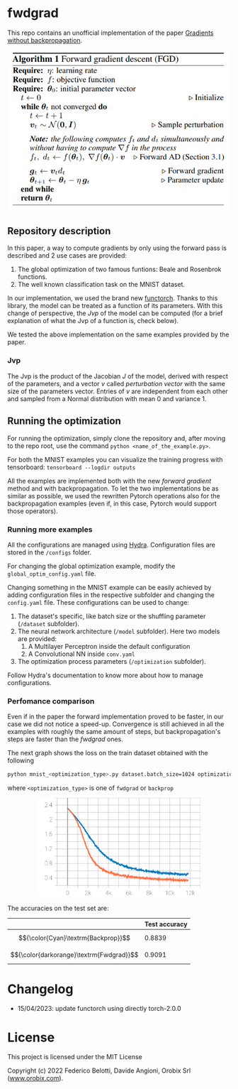# fwdgrad

This repo contains an unofficial implementation of the paper 
[Gradients without backpropagation](https://arxiv.org/abs/2202.08587). 

<p align="center">
  <img src="images/algorithm.png">
</p>

## Repository description

In this paper, a way to compute gradients by only using the forward pass is described and 2 use cases are provided:
1. The global optimization of two famous funtions: Beale and Rosenbrok functions.
2. The well known classification task on the MNIST dataset.

In our implementation, we used the brand new [functorch](https://pytorch.org/functorch/stable/index.html).
Thanks to this library, the model can be treated as a function of its parameters. 
With this change of perspective, the *Jvp* of the model can be computed (for a brief explanation of what the Jvp of
a function is, check below).

We tested the above implementation on the same examples provided by the paper.

### Jvp
The Jvp is the product of the Jacobian *J* of the model, derived with respect of the parameters,
and a vector *v* called *perturbation vector* with the same size of the parameters vector. Entries of *v* are
independent from each other and sampled from a Normal distribution with mean 0 and variance 1.

## Running the optimization
For running the optimization, simply clone the repository and, after moving to the repo root, 
use the command `python <name_of_the_example.py>`.  

For both the MNIST examples you can visualize the training progress with tensorboard: `tensorboard --logdir outputs`

All the examples are implemented both with the new *forward gradient* method and with backpropagation.
To let the two implementations be as similar as possible, we used the rewritten Pytorch operations also 
for the backpropagation examples (even if, in this case, Pytorch would support those operators).

### Running more examples
All the configurations are managed using [Hydra](https://hydra.cc). Configuration files are stored in the `/configs` folder.

For changing the global optimization example, modify the `global_optim_config.yaml` file.

Changing something in the MNIST example can be easily achieved by adding configuration files in the respective subfolder and changing the `config.yaml` file. These configurations can be used to change:
1. The dataset's specific, like batch size or the shuffling parameter (`/dataset` subfolder).
2. The neural network architecture (`/model` subfolder). Here two models are provided:
   1. A Multilayer Perceptron inside the default configuration
   2. A Convolutional NN inside `conv.yaml`
3. The optimization process parameters (`/optimization` subfolder).

Follow Hydra's documentation to know more about how to manage configurations.

### Perfomance comparison
Even if in the paper the forward implementation proved to be faster, in our case we did not notice a speed-up. 
Convergence is still achieved in all the examples with roughly the same amount of steps,
but backpropagation's steps are faster than the *fwdgrad* ones.   

The next graph shows the loss on the train dataset obtained with the following  

```bash
python mnist_<optimization_type>.py dataset.batch_size=1024 optimization.learning_rate=5e-4
```

where `<optimization_type>` is one of `fwdgrad` or `backprop`

<p align="center">
  <img src="./images/Loss_train_loss.svg" width="73%" />
</p>

The accuracies on the test set are:

|                                               | Test accuracy |
| --------------------------------------------- | ------------- |
| $${\color{Cyan}\textrm{Backprop}}$$      | 0.8839        |
| $${\color{darkorange}\textrm{Fwdgrad}}$$      | 0.9091        |


# Changelog

* 15/04/2023: update functorch using directly torch-2.0.0

# License
This project is licensed under the MIT License

Copyright (c) 2022 Federico Belotti, Davide Angioni, Orobix Srl (www.orobix.com).
